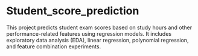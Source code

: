 # Student_score_prediction
This project predicts student exam scores based on study hours and other performance-related features using regression models. It includes exploratory data analysis (EDA), linear regression, polynomial regression, and feature combination experiments.

